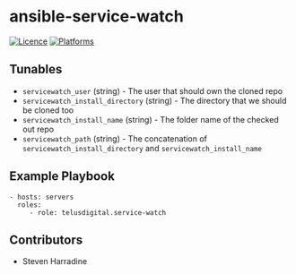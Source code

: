 # ansible-service-watch

[![Licence](https://img.shields.io/badge/Licence-ISC-blue.svg)](https://opensource.org/licenses/ISC)
[![Platforms](http://img.shields.io/badge/platforms-ubuntu-lightgrey.svg)](#)

Tunables
--------
* `servicewatch_user` (string) - The user that should own the cloned repo
* `servicewatch_install_directory` (string) - The directory that we should be cloned too
* `servicewatch_install_name` (string) - The folder name of the checked out repo
* `servicewatch_path` (string) - The concatenation of `servicewatch_install_directory` and `servicewatch_install_name`

Example Playbook
----------------
    - hosts: servers
      roles:
         - role: telusdigital.service-watch

Contributors
------------
* Steven Harradine

